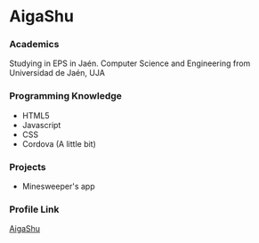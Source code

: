 # AigaShu

### Academics

Studying in EPS in Jaén. Computer Science and Engineering from Universidad de Jaén, UJA

### Programming Knowledge

-  HTML5
- Javascript
- CSS
- Cordova (A little bit)

### Projects
- Minesweeper's app

### Profile Link

[AigaShu](https://github.com/AigaShu/)
